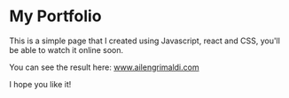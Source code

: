 # My Portfolio
This is a simple page that I created using Javascript, react and CSS, you'll be able to watch it online soon.

You can see the result here: www.ailengrimaldi.com

I hope you like it!
